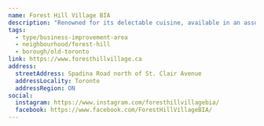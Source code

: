```yaml
---
name: Forest Hill Village BIA
description: "Renowned for its delectable cuisine, available in an assortment of restaurants, food shops and bakeries, this cozy village-within-the-city, which was granted BIA status in 1979, is nestled along Spadina Road north of St. Clair Avenue. With over 60 unique merchants, Forest Hill Village is the perfect destination for afternoon brunch, romantic dinner or a leisurely coffee."
tags:
  - type/business-improvement-area
  - neighbourhood/forest-hill
  - borough/old-toronto
link: https://www.foresthillvillage.ca
address:
  streetAddress: Spadina Road north of St. Clair Avenue
  addressLocality: Toronto
  addressRegion: ON
social:
  instagram: https://www.instagram.com/foresthillvillagebia/
  facebook: https://www.facebook.com/ForestHillVillageBIA/
---
```

